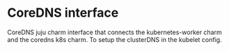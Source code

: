 # CoreDNS interface

CoreDNS juju charm interface that connects the kubernetes-worker charm and the coredns k8s charm. To setup the clusterDNS in the kubelet config.
